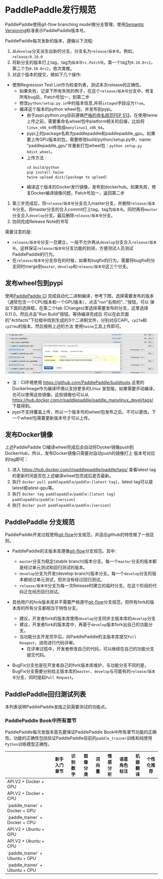 # PaddlePaddle发行规范

PaddlePaddle使用git-flow branching model做分支管理，使用[Semantic Versioning](http://semver.org/)标准表示PaddlePaddle版本号。

PaddlePaddle每次发新的版本，遵循以下流程:

1. 从`develop`分支派生出新的分支，分支名为`release/版本号`。例如，`release/0.10.0`
1. 将新分支的版本打上tag，tag为`版本号rc.Patch号`。第一个tag为`0.10.0rc1`，第二个为`0.10.0rc2`，依次类推。
1. 对这个版本的提交，做如下几个操作:
  * 使用Regression Test List作为检查列表，测试本次release的正确性。
	  * 如果失败，记录下所有失败的例子，在这个`release/版本号`分支中，修复所有bug后，Patch号加一，到第二步
	* 修改`python/setup.py.in`中的版本信息,并将`istaged`字段设为`True`。
	* 编译这个版本的python wheel包，并发布到pypi。
		* 由于pypi.python.org目前遵循[严格的命名规范PEP 513](https://www.python.org/dev/peps/pep-0513)，在使用twine上传之前，需要重命名wheel包中platform相关的后缀，比如将`linux_x86_64`修改成`manylinux1_x86_64`。
		* pypi上的package名称为paddlepaddle和paddlepaddle_gpu，如果要上传GPU版本的包，需要修改build/python/setup.py中，name: "paddlepaddle_gpu"并重新打包wheel包：`python setup.py bdist_wheel`。
		* 上传方法：
			```
			cd build/python
			pip install twine
			twine upload dist/[package to upload]
			```
		* 编译这个版本的Docker发行镜像，发布到dockerhub。如果失败，修复Docker编译镜像问题，Patch号加一，返回第二步
1. 第三步完成后，将`release/版本号`分支合入master分支，并删除`release/版本号`分支。将master分支的合入commit打上tag，tag为`版本号`。同时再将`master`分支合入`develop`分支。最后删除`release/版本号`分支。
1. 协同完成Release Note的书写


需要注意的是:

* `release/版本号`分支一旦建立，一般不允许再从`develop`分支合入`release/版本号`。这样保证`release/版本号`分支功能的封闭，方便测试人员测试PaddlePaddle的行为。
* 在`release/版本号`分支存在的时候，如果有bugfix的行为，需要将bugfix的分支同时merge到`master`, `develop`和`release/版本号`这三个分支。

## 发布wheel包到pypi

使用[PaddlePaddle CI](https://paddleci.ngrok.io/project.html?projectId=Manylinux1&tab=projectOverview)
完成自动化二进制编译，参考下图，选择需要发布的版本（通常包含一个CPU版本和一个GPU版本），点击"run"右侧的"..."按钮，可以
弹出下面的选择框，在第二个tab (Changes)里选择需要发布的分支，这里选择0.11.0，然后点击"Run Build"按钮。等待编译完成后
可以在此页面的"Artifacts"下拉框中找到生成的3个二进制文件，分别对应CAPI，`cp27m`和`cp27mu`的版本。然后按照上述的方法
使用`twine`工具上传即可。

<img src="https://raw.githubusercontent.com/PaddlePaddle/Paddle/develop/doc/fluid/images/ci_build_whl.png">

* 注：CI环境使用 https://github.com/PaddlePaddle/buildtools 这里的DockerImage作为编译环境以支持更多的Linux
  发型版，如果需要手动编译，也可以使用这些镜像。这些镜像也可以从 https://hub.docker.com/r/paddlepaddle/paddle_manylinux_devel/tags/ 下载得到。
* pypi不支持覆盖上传，所以一个版本号的wheel包发布之后，不可以更改。下一个wheel包需要更新版本号才可以上传。

## 发布Docker镜像

上述PaddlePaddle CI编译wheel完成后会自动将Docker镜像push到DockerHub，所以，发布Docker镜像只需要对自动push的镜像打上
版本号对应的tag即可：

1. 进入 https://hub.docker.com/r/paddlepaddle/paddle/tags/ 查看latest tag的更新时间是否在上述编译wheel包完成后是否最新。
1. 执行 `docker pull paddlepaddle/paddle:[latest tag]`，latest tag可以是latest或latest-gpu等。
1. 执行 `docker tag paddlepaddle/paddle:[latest tag] paddlepaddle/paddle:[version]`
1. 执行 `docker push paddlepaddle/paddle:[version]`

## PaddlePaddle 分支规范

PaddlePaddle开发过程使用[git-flow](http://nvie.com/posts/a-successful-git-branching-model/)分支规范，并适应github的特性做了一些区别。

* PaddlePaddle的主版本库遵循[git-flow](http://nvie.com/posts/a-successful-git-branching-model/)分支规范。其中:
	* `master`分支为稳定(stable branch)版本分支。每一个`master`分支的版本都是经过单元测试和回归测试的版本。
	* `develop`分支为开发(develop branch)版本分支。每一个`develop`分支的版本都经过单元测试，但并没有经过回归测试。
	* `release/版本号`分支为每一次Release时建立的临时分支。在这个阶段的代码正在经历回归测试。

* 其他用户的fork版本库并不需要严格遵守[git-flow](http://nvie.com/posts/a-successful-git-branching-model/)分支规范，但所有fork的版本库的所有分支都相当于特性分支。
	* 建议，开发者fork的版本库使用`develop`分支同步主版本库的`develop`分支
	* 建议，开发者fork的版本库中，再基于`develop`版本fork出自己的功能分支。
	* 当功能分支开发完毕后，向PaddlePaddle的主版本库提交`Pull Reuqest`，进而进行代码评审。
		* 在评审过程中，开发者修改自己的代码，可以继续在自己的功能分支提交代码。

* BugFix分支也是在开发者自己的fork版本库维护，与功能分支不同的是，BugFix分支需要分别给主版本库的`master`、`develop`与可能有的`release/版本号`分支，同时提起`Pull Request`。

## PaddlePaddle回归测试列表

本列表说明PaddlePaddle发版之前需要测试的功能点。

### PaddlePaddle Book中所有章节

PaddlePaddle每次发版本首先要保证PaddlePaddle Book中所有章节功能的正确性。功能的正确性包括验证PaddlePaddle目前的`paddle_trainer`训练和纯使用`Python`训练模型正确性。

<table>
<thead>
<tr>
<th></th>
<th>新手入门章节 </th>
<th> 识别数字</th>
<th> 图像分类</th>
<th>词向量</th>
<th> 情感分析</th>
<th>语意角色标注</th>
<th> 机器翻译</th>
<th>个性化推荐</th>
</tr>
</thead>

<tbody>
<tr>
<td>API.V2 + Docker + GPU </td>
<td>  </td>
<td> </td>
<td>  </td>
<td> </td>
<td>  </td>
<td> </td>
<td>  </td>
<td> </td>
</tr>

<tr>
<td> API.V2 + Docker + CPU </td>
<td>  </td>
<td> </td>
<td>  </td>
<td> </td>
<td>  </td>
<td> </td>
<td>  </td>
<td> </td>
</tr>

<tr>
<td>`paddle_trainer` + Docker + GPU </td>
<td>  </td>
<td> </td>
<td>  </td>
<td> </td>
<td>  </td>
<td> </td>
<td>  </td>
<td> </td>
</tr>

<tr>
<td>`paddle_trainer` + Docker + CPU </td>
<td>  </td>
<td> </td>
<td>  </td>
<td> </td>
<td>  </td>
<td> </td>
<td>  </td>
<td> </td>
</tr>

<tr>
<td> API.V2 + Ubuntu + GPU</td>
<td>  </td>
<td> </td>
<td>  </td>
<td> </td>
<td>  </td>
<td> </td>
<td>  </td>
<td> </td>
</tr>

<tr>
<td>API.V2 + Ubuntu + CPU </td>
<td>  </td>
<td> </td>
<td>  </td>
<td> </td>
<td>  </td>
<td> </td>
<td>  </td>
<td> </td>
</tr>

<tr>
<td> `paddle_trainer` + Ubuntu + GPU</td>
<td>  </td>
<td> </td>
<td>  </td>
<td> </td>
<td>  </td>
<td> </td>
<td>  </td>
<td> </td>
</tr>

<tr>
<td> `paddle_trainer` + Ubuntu + CPU</td>
<td>  </td>
<td> </td>
<td>  </td>
<td> </td>
<td>  </td>
<td> </td>
<td>  </td>
<td> </td>
</tr>
</tbody>
</table>
